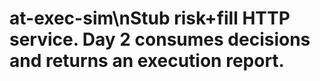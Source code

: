# at-exec-sim\nStub risk+fill HTTP service. Day 2 consumes decisions and returns an execution report.